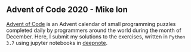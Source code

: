 ## Advent of Code 2020 - Mike Ion
[Advent of Code](adventofcode.com) is an Advent calendar of small programming puzzles completed daily by programmers around the world 
during the month of December. Here, I submit my solutions to the exercises, written in `Python 3.7` using jupyter notebooks in [deepnote](http://deepnote.com). 
